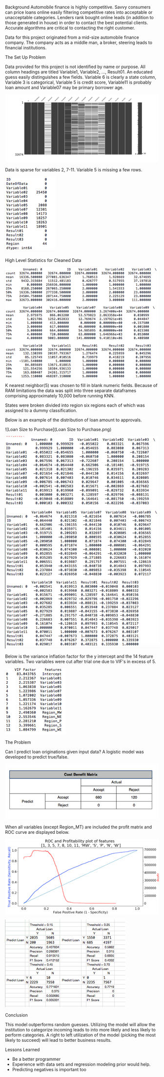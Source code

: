 Background
Automobile finance is highly competitive.  Savvy consumers can price loans online easily filtering competitive rates into acceptable or unacceptable categories.  Lenders rank bought online leads (in addition to those generated in house) in order to contact the best potential clients. Accurate algorithms are critical to contacting the right customer.

Data for this project originated from a mid-size automobile finance company.  The company acts as a middle man, a broker, steering leads to financial institutions.

The Set Up Problem

Data provided for this project is not identified by name or purpose.  All column headings are titled Variable1, Variable2, ..., Result01. An educated guess easily distinguishes a few fields.  Variable 6 is clearly a state column, Variable 3 is categorical, Variable 5 is credit score, Variable11 is probably loan amount and Variable07 may be primary borrower age.


![Missing Data Image](Images/MissingData.png)


Data is sparse for variables 2, 7-11.  Variable 5 is missing a few rows.

 ![Nulls](Images/NULLS.png)

High Level Statistics for Cleaned Data


 ![High Level Statistics](Images/HLS.png)


K nearest neighbor(5) was chosen to fill in blank numeric fields.  Because of RAM limitations the data was split into three separate dataframes comprising approximately 10,000 before running KNN.

States were broken divided into region six regions each of which was assigned to a dummy classification.

Below is an example of the distribution of loan amount to approvals.

![Loan Size to Purchase](Loan Size to Purchase.png)

![Correlation](Images/Corr2.png)
![Correlation](Images/Corr1.png)



Below is the variance inflation factor for the y intercept and the 14 feature variables.  Two variables were cut after trial one due to VIF's in excess of 5.

![VIF](Images/VIF.png)

The Problem

Can I predict loan originations given input data? A logistic model was developed to predict true/false.  



![Cost Benefit](Cost.png)

When all variables (except Region_MT) are included the profit matrix and ROC curve are displayed below.

![Profit Model](Images/Figure_2.png)

![Confusion Matrix (All inputs)](Confuse.png)

Conclusion

This model outperforms random guesses.  Utilizing the model will allow the institution to categorize incoming leads to into more likely and less likely to perform categories.  A right to left utilization of the model (picking the most likely to succeed) will lead to better business results.

Lessons Learned

* Be a better programmer
* Experience with data sets and regression modeling prior would help.
* Predicting negatives is important too
